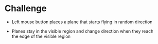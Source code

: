 # Challenge

- Left mouse button places a plane that starts flying in random direction

- Planes stay in the visible region and change direction when they reach the edge of the visible region

